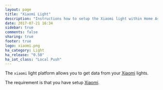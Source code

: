 ```yaml
---
layout: page
title: "Xiaomi Light"
description: "Instructions how to setup the Xiaomi light within Home Assistant."
date: 2017-07-21 16:34
sidebar: true
comments: false
sharing: true
footer: true
logo: xiaomi.png
ha_category: Light
ha_release: "0.50"
ha_iot_class: "Local Push"
---
```



The `xiaomi` light platform allows you to get data from your [Xiaomi](http://www.mi.com/en/) lights.

The requirement is that you have setup [Xiaomi](/components/xiaomi/).

